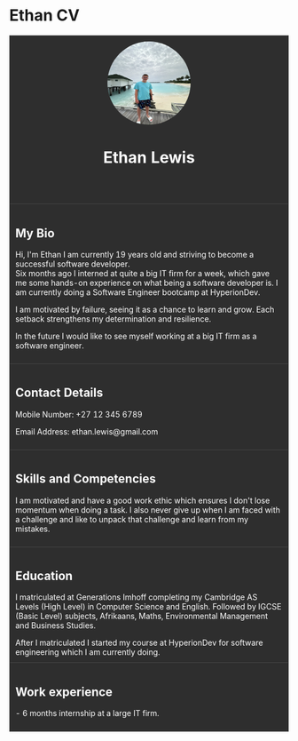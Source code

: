 # Ethan CV

<table style="background-color: #2e2e2e; color: #ffffff; width: 100%; border-collapse: collapse;">
  <tr>
    <td colspan="2" style="border: 1px solid #444444; padding: 10px;">
      <header>
        <img src="profilePhoto.jpg" alt="Profile Photo" class="profile-photo" style="width: 150px; height: 150px; border-radius: 50%;">
        <h1 style="color: #ffffff;">Ethan Lewis</h1>
      </header>
    </td>
  </tr>
  <tr>
    <td colspan="2" style="border: 1px solid #444444; padding: 10px;">
      <section class="bio">
        <h2 style="color: #ffffff;">My Bio</h2>
        <p>Hi, I'm Ethan I am currently 19 years old and striving to become a successful software developer.
          <br>
          Six months ago I interned at quite a big IT firm for a week, which gave me some hands-on experience on what being a software
          developer is. I am currently doing a Software Engineer bootcamp at HyperionDev.
        </p>
        <p>
          I am motivated by failure, seeing it as a chance to learn and grow. Each setback strengthens my determination and resilience.
        </p>
        <p>
          In the future I would like to see myself working at a big IT firm as a software engineer.
        </p>
      </section>
    </td>
  </tr>
  <tr>
    <td colspan="2" style="border: 1px solid #444444; padding: 10px;">
      <section class="contact">
        <h2 style="color: #ffffff;">Contact Details</h2>
        <p>Mobile Number: +27 12 345 6789</p>
        <p>Email Address: ethan.lewis@gmail.com</p>
      </section>
    </td>
  </tr>
  <tr>
    <td colspan="2" style="border: 1px solid #444444; padding: 10px;">
      <section class="skills">
        <h2 style="color: #ffffff;">Skills and Competencies</h2>
        <p>I am motivated and have a good work ethic which ensures I don't lose momentum when doing a task.
          I also never give up when I am faced with a challenge and like to unpack that challenge and learn from my mistakes.
        </p>
      </section>
    </td>
  </tr>
  <tr>
    <td colspan="2" style="border: 1px solid #444444; padding: 10px;">
      <section class="education">
        <h2 style="color: #ffffff;">Education</h2>
        <p>
          I matriculated at Generations Imhoff completing my Cambridge AS Levels (High Level) in Computer Science and English.
          Followed by IGCSE (Basic Level) subjects, Afrikaans, Maths, Environmental Management and Business Studies.
        </p>After I matriculated I started my course at HyperionDev for software engineering which I am currently doing.
      </section>
    </td>
  </tr>
  <tr>
    <td colspan="2" style="border: 1px solid #444444; padding: 10px;">
      <section class="work_experience">
        <h2 style="color: #ffffff;">Work experience</h2>
        <p>
          - 6 months internship at a large IT firm.
        </p>
      </section>
    </td>
  </tr>
</table>